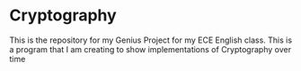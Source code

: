 # Cryptography

This is the repository for my Genius Project for my ECE English class. This is a program that I am creating to show implementations of Cryptography over time
<!--stackedit_data:
eyJoaXN0b3J5IjpbLTE5OTA2ODQ2Nl19
-->